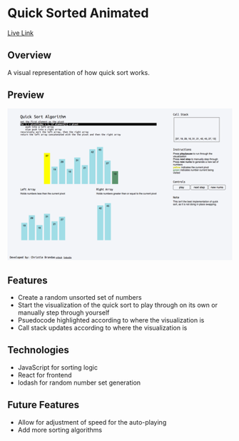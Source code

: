 # Quick Sorted Animated

[Live Link](https://quick-sort-animated.herokuapp.com/)

## Overview
A visual representation of how quick sort works.

## Preview
![Quick Sort](./public/assets/quickSortPreview.png)

## Features
* Create a random unsorted set of numbers
* Start the visualization of the quick sort to play through on its own or manually step through yourself
* Psuedocode highlighted according to where the visualization is
* Call stack updates according to where the visualization is

## Technologies
* JavaScript for sorting logic
* React for frontend
* lodash for random number set generation

## Future Features
* Allow for adjustment of speed for the auto-playing
* Add more sorting algorithms